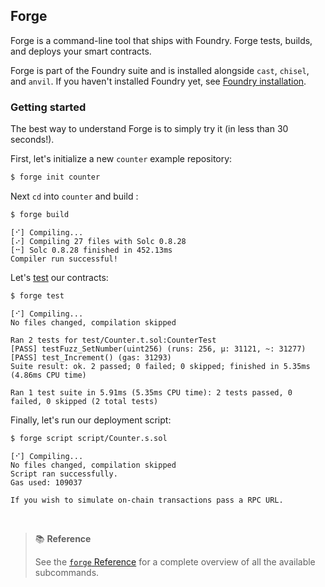 ## Forge

Forge is a command-line tool that ships with Foundry. Forge tests, builds, and deploys your smart contracts.

Forge is part of the Foundry suite and is installed alongside `cast`, `chisel`, and `anvil`. If you haven't installed Foundry
yet, see [Foundry installation](../getting-started/installation.md).

### Getting started

The best way to understand Forge is to simply try it (in less than 30 seconds!).

First, let's initialize a new `counter` example repository:

```sh
$ forge init counter
```

Next `cd` into `counter` and build :

```sh
$ forge build
```

```console
[⠊] Compiling...
[⠔] Compiling 27 files with Solc 0.8.28
[⠒] Solc 0.8.28 finished in 452.13ms
Compiler run successful!
```

Let's [test](https://book.getfoundry.sh/forge/tests#tests) our contracts:

```sh
$ forge test
```

```console
[⠊] Compiling...
No files changed, compilation skipped

Ran 2 tests for test/Counter.t.sol:CounterTest
[PASS] testFuzz_SetNumber(uint256) (runs: 256, μ: 31121, ~: 31277)
[PASS] test_Increment() (gas: 31293)
Suite result: ok. 2 passed; 0 failed; 0 skipped; finished in 5.35ms (4.86ms CPU time)

Ran 1 test suite in 5.91ms (5.35ms CPU time): 2 tests passed, 0 failed, 0 skipped (2 total tests)
```

Finally, let's run our deployment script:

```sh
$ forge script script/Counter.s.sol
```

```console
[⠊] Compiling...
No files changed, compilation skipped
Script ran successfully.
Gas used: 109037

If you wish to simulate on-chain transactions pass a RPC URL.
```

<br>

> 📚 **Reference**
>
> See the [`forge` Reference](../reference/forge/) for a complete overview of all the available subcommands.
